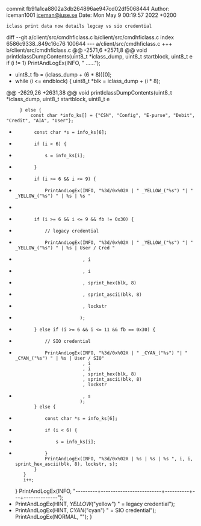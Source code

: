 commit fb91a1ca8802a3db264896ae947cd02df5068444
Author: iceman1001 <iceman@iuse.se>
Date:   Mon May 9 00:19:57 2022 +0200

    iclass print data now details legcay vs sio credential

diff --git a/client/src/cmdhficlass.c b/client/src/cmdhficlass.c
index 6586c9338..849c16c76 100644
--- a/client/src/cmdhficlass.c
+++ b/client/src/cmdhficlass.c
@@ -2571,6 +2571,8 @@ void printIclassDumpContents(uint8_t *iclass_dump, uint8_t startblock, uint8_t e
     if (i != 1)
         PrintAndLogEx(INFO, "  ......");
 
+    uint8_t fb = (iclass_dump + (6 * 8))[0];
+
     while (i <= endblock) {
         uint8_t *blk = iclass_dump + (i * 8);
 
@@ -2629,26 +2631,38 @@ void printIclassDumpContents(uint8_t *iclass_dump, uint8_t startblock, uint8_t e
 
         } else {
             const char *info_ks[] = {"CSN", "Config", "E-purse", "Debit", "Credit", "AIA", "User"};
-            const char *s = info_ks[6];
-            if (i < 6) {
-                s = info_ks[i];
-            }
-            if (i >= 6 && i <= 9) {
-                PrintAndLogEx(INFO, "%3d/0x%02X | " _YELLOW_("%s") "| " _YELLOW_("%s") " | %s | %s "
+
+            if (i >= 6 && i <= 9 && fb != 0x30) {
+                // legacy credential
+                PrintAndLogEx(INFO, "%3d/0x%02X | " _YELLOW_("%s") "| " _YELLOW_("%s") " | %s | User / Cred "
+                              , i
+                              , i
+                              , sprint_hex(blk, 8)
+                              , sprint_ascii(blk, 8)
+                              , lockstr
+                             );
+            } else if (i >= 6 && i <= 11 && fb == 0x30) {
+                // SIO credential
+                PrintAndLogEx(INFO, "%3d/0x%02X | " _CYAN_("%s") "| " _CYAN_("%s") " | %s | User / SIO"
                               , i
                               , i
                               , sprint_hex(blk, 8)
                               , sprint_ascii(blk, 8)
                               , lockstr
-                              , s
                              );
             } else {
+                const char *s = info_ks[6];
+                if (i < 6) {
+                    s = info_ks[i];
+                }
                 PrintAndLogEx(INFO, "%3d/0x%02X | %s | %s | %s ", i, i, sprint_hex_ascii(blk, 8), lockstr, s);
             }
         }
         i++;
     }
     PrintAndLogEx(INFO, "---------+-------------------------+----------+---+--------------");
+    PrintAndLogEx(HINT, _YELLOW_("yellow") " = legacy credential");
+    PrintAndLogEx(HINT, _CYAN_("cyan") " = SIO credential");
     PrintAndLogEx(NORMAL, "");
 }
 
